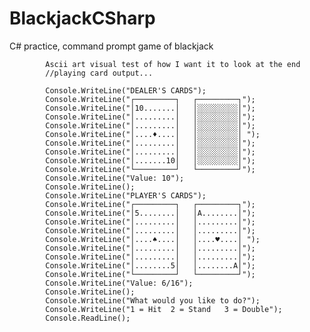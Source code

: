 ﻿# BlackjackCSharp
C# practice, command prompt game of blackjack

            Ascii art visual test of how I want it to look at the end
            //playing card output...

            Console.WriteLine("DEALER'S CARDS");
            Console.WriteLine("┌─────────┐   ┌─────────┐");
            Console.WriteLine("│10.......│   │░░░░░░░░░│");
            Console.WriteLine("│.........│   │░░░░░░░░░│");
            Console.WriteLine("│.........│   │░░░░░░░░░│");
            Console.WriteLine("│....♦....│   │░░░░░░░░░│ ");
            Console.WriteLine("│.........│   │░░░░░░░░░│");
            Console.WriteLine("│.........│   │░░░░░░░░░│");
            Console.WriteLine("│.......10│   │░░░░░░░░░│");
            Console.WriteLine("└─────────┘   └─────────┘");
            Console.WriteLine("Value: 10");
            Console.WriteLine();
            Console.WriteLine("PLAYER'S CARDS");
            Console.WriteLine("┌─────────┐   ┌─────────┐");
            Console.WriteLine("│5........│   │A........│");
            Console.WriteLine("│.........│   │.........│");
            Console.WriteLine("│.........│   │.........│");
            Console.WriteLine("│....♠....│   │....♥....│ ");
            Console.WriteLine("│.........│   │.........│");
            Console.WriteLine("│.........│   │.........│");
            Console.WriteLine("│........5│   │........A│");
            Console.WriteLine("└─────────┘   └─────────┘");
            Console.WriteLine("Value: 6/16");
            Console.WriteLine();
            Console.WriteLine("What would you like to do?");
            Console.WriteLine("1 = Hit  2 = Stand   3 = Double");
            Console.ReadLine();
